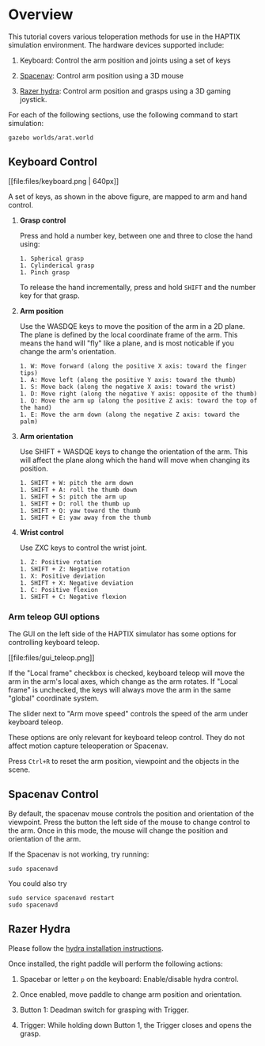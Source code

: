 # Overview

This tutorial covers various teloperation methods for use in the HAPTIX simulation environment. The hardware devices supported include:

1. Keyboard: Control the arm position and joints using a set of keys

1. [Spacenav](http://www.amazon.com/s/ref=nb_sb_noss_1?url=search-alias%3Dmi&field-keywords=space+navigator&rh=n%3A11091801%2Ck%3Aspace+navigator): Control arm position using a 3D mouse

1. [Razer hydra](http://www.ebay.com/sch/i.html?_from=R40&_trksid=p2050601.m570.l1313.TR3.TRC1.A0.H0.Xrazer+hydra&_nkw=razer+hydra&_sacat=0): Control arm position and grasps using a 3D gaming joystick.


For each of the following sections, use the following command to start simulation:

~~~
gazebo worlds/arat.world
~~~

## Keyboard Control

[[file:files/keyboard.png | 640px]]

A set of keys, as shown in the above figure, are mapped to arm and hand control.


1. **Grasp control**

    Press and hold a number key, between one and three to close the hand using:

       1. Spherical grasp
       1. Cylinderical grasp
       1. Pinch grasp

    To release the hand incrementally, press and hold `SHIFT` and the number key for that grasp. 

1. **Arm position**

    Use the WASDQE keys to move the position of the arm in a 2D plane. The plane is defined by the local coordinate frame of the arm. This means the hand will "fly" like a plane, and is most noticable if you change the arm's orientation. 

       1. W: Move forward (along the positive X axis: toward the finger tips)
       1. A: Move left (along the positive Y axis: toward the thumb)
       1. S: Move back (along the negative X axis: toward the wrist)
       1. D: Move right (along the negative Y axis: opposite of the thumb)
       1. Q: Move the arm up (along the positive Z axis: toward the top of the hand)
       1. E: Move the arm down (along the negative Z axis: toward the palm)


1. **Arm orientation**

    Use SHIFT + WASDQE keys to change the orientation of the arm. This will affect the plane along which the hand will move when changing its position.

       1. SHIFT + W: pitch the arm down 
       1. SHIFT + A: roll the thumb down 
       1. SHIFT + S: pitch the arm up
       1. SHIFT + D: roll the thumb up
       1. SHIFT + Q: yaw toward the thumb
       1. SHIFT + E: yaw away from the thumb

3. **Wrist control**

    Use ZXC keys to control the wrist joint.

       1. Z: Positive rotation
       1. SHIFT + Z: Negative rotation
       1. X: Positive deviation
       1. SHIFT + X: Negative deviation
       1. C: Positive flexion
       1. SHIFT + C: Negative flexion

### Arm teleop GUI options

The GUI on the left side of the HAPTIX simulator has some options for controlling keyboard teleop.

[[file:files/gui_teleop.png]]

If the "Local frame" checkbox is checked, keyboard teleop will move the arm in the arm's local axes, which change as the arm rotates. If "Local frame" is unchecked, the keys will always move the arm in the same "global" coordinate system.

The slider next to "Arm move speed" controls the speed of the arm under keyboard teleop.

These options are only relevant for keyboard teleop control. They do not affect motion capture teleoperation or Spacenav.

Press `Ctrl+R` to reset the arm position, viewpoint and the objects in the scene.

## Spacenav Control

By default, the spacenav mouse controls the position and
orientation of the viewpoint. Press the button the left side of the mouse
to change control to the arm. Once in this mode, the mouse will change the
position and orientation of the arm. 

If the Spacenav is not working, try running:

~~~
sudo spacenavd
~~~

You could also try

~~~
sudo service spacenavd restart
sudo spacenavd
~~~

## Razer Hydra

Please follow the [hydra installation instructions](http://gazebosim.org/tutorials?tut=hydra&cat=user_input).

Once installed, the right paddle will perform the following actions:

1. Spacebar or letter `p` on the keyboard: Enable/disable hydra control.

1. Once enabled, move paddle to change arm position and orientation.

1. Button 1: Deadman switch for grasping with Trigger.

1. Trigger:  While holding down Button 1, the Trigger closes and opens the grasp.
